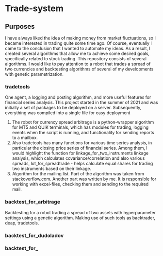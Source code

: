 # Trade-system
## Purposes
I have always liked the idea of making money from market fluctuations, so I became interested in trading quite some time ago. Of course, eventually I came to the conclusion that I wanted to automate my ideas. As a result, I created several algorithms that allow me to achieve some desired goals, specifically related to stock trading. This repository consists of several algorithms. I would like to pay attention to a robot that trades a spread of two currencies and backtesting algorithms of several of my developments with genetic parametrization.
### tradetools 
One agent, a logging and posting algorithm, and more useful features for financial series analysis.
This project started in the summer of 2021 and was initially a set of packages to be deployed on a server. Subsequently, everything was compiled into a single file for easy deployment
1) The robot for currency spread arbitrage is a python-wrapper algorithm for MT5 and QUIK terminals, which has modules for trading, logging events when the script is running, and functionality for sending reports to a mailbox. 
2) Also tradetools has many functions for various time series analysis, in particular the closing price series of financial series. Among them, I would highlight the function for linkage_for_two_instruments linkage analysis, which calculates covariance/correlation and also various spreads, lot_for_spreadtrade - helps calculate equal shares for trading two instruments based on their linkage. 
3) Algorithm for the mailing list. Part of the algorithm was taken from stackoverflow.com. Another part was written by me. It is responsible for working with excel-files, checking them and sending to the required mail.
### backtest_for_arbitrage
Backtesting for a robot trading a spread of two assets with hyperparameter settings using a genetic algorithm. Making use of such tools as backtrader, deap, tradetools.
### backtest_for_dudoladov

### backtest_for_
###


